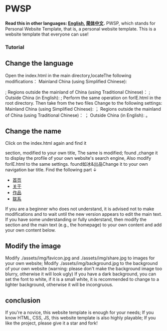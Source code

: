 # PWSP
**Read this in other languages: [English](README.md), [简体中文](README_zh-Hans-CN.md).**
PWSP, which stands for Personal Website Template, that is, a personal website template.
This is a website template that everyone can use!
### Tutorial
## Change the language
Open the index.html in the main directory,locate<html lang="zh-Hans-CN">The following modifications：
Mainland China (using Simplified Chinese):
<html lang="zh-Hans-CN">;
Regions outside the mainland of China (using Traditional Chinese)：
<html lang="zh-Hans-TW">;
Outside China (in English):
<html lang="en">;
Perform the same operation on forIE.html in the root directory.
Then take from the two files
<meta property="og:locale" content="zh-CN" />Change to the following settings:
Mainland China (using Simplified Chinese):
<meta property="og:locale" content="zh-CN" />；
Regions outside the mainland of China (using Traditional Chinese)：
<meta property="og:locale" content="zh-TW" />；
Outside China (in English):
<meta property="og:locale" content="en" />。

## Change the name
Click on the index.html again and find it
<title>《如冰&出品 - 官方网站》与你的日常便是奇迹</title>
section, modified to your own title,
<meta property="og:title" content="《如冰&出品 - 官方网站》与你的日常便是奇迹" />
The same is modified;
found
<meta name="description" content="《如冰&出品 - 官方网站》在这里，了解如冰&出品最新资讯" />
,change it to display the profile of your own website's search engine,
<meta property="og:description" content="《如冰&出品 - 官方网站》在这里，了解如冰&出品最新资讯" />
Also modify forIE.html to the same settings.
found<a class="topnav-brand">如冰&出品</a>Change it to your own navigation bar title.
Find the following part ↓
<ul class="topnav-links">
    <li class="topnav-item"><a href="#home" class="topnav-link active">首页</a></li>
    <li class="topnav-item"><a href="#about" class="topnav-link">关于</a></li>
    <li class="topnav-item"><a href="#works" class="topnav-link">作品</a></li>
    <li class="topnav-item"><a href="#contact" class="topnav-link">联系</a></li>
</ul>
If you are a beginner who does not understand, it is advised not to make modifications and to wait until the new version appears to edit the main text. If you have some understanding or fully understand, then modify the section and the main text (e.g., the homepage) to your own content and add your own content below.

## Modify the image
Modify ./assets/img/favicon.jpg and ./assets/img/share.jpg to images for your own website;
Modify ./assets/img/background.jpg to the background of your own website (warning: please don't make the background image too blurry, otherwise it will look ugly)
If you have a dark background, you can set the font to white, if it is a small white, it is recommended to change to a lighter background, otherwise it will be incongruous.

## conclusion
If you're a novice, this website template is enough for your needs;
If you know HTML, CSS, JS, this website template is also highly playable;
If you like the project, please give it a star and fork!